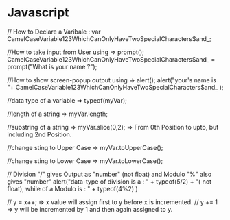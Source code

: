 # Javascript

// How to Declare a Varibale :
var CamelCaseVariable123WhichCanOnlyHaveTwoSpecialCharacters$and_;

//How to take input from User using => prompt();
CamelCaseVariable123WhichCanOnlyHaveTwoSpecialCharacters$and_ = prompt("What is your name ?");

//How to show screen-popup output using => alert();
alert("your's name is "+ CamelCaseVariable123WhichCanOnlyHaveTwoSpecialCharacters$and_ );

//data type of a variable => typeof(myVar);

//length of a string => myVar.length;

//substring of a string => myVar.slice(0,2); => From 0th Position to upto, but including 2nd Position.

//change sting to Upper Case => myVar.toUpperCase();

//change sting to Lower Case => myVar.toLowerCase();

// Division "/" gives Output as "number" (not float) and Modulo "%" also gives "number"
alert("data-type of division is a : " + typeof(5/2) + "( not float), while of a Modulo is : " + typeof(4%2) )

// y = x++; => x value will assign first to y before x is incremented.
// y += 1 => y will be incremented by 1 and then again assigned to y.


